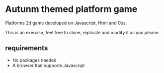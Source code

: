 # Autunm themed platform game
Platforms 2d game developed on Javascript, Html and Css.

This is an exercise, feel free to clone, replicate and modify it as you please.

## requirements
- No packages needed
- A browser that supports Javascript

